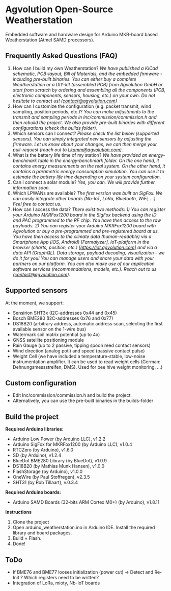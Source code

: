 # Agvolution Open-Source Weatherstation
Embedded software and hardware design for Arduino MKR-board based Weatherstation (Atmel SAMD processors).

## Frequently Asked Questions (FAQ)
1. How can I build my own Weatherstation? _We have published a KiCad schematic, PCB-layout, Bill of Materials, and the embedded firmware - including pre-built binaries. You can either buy a complete Weatherstation or a DIY-kit (assembled PCB) from Agvolution GmbH or start from scratch by ordering and assembling all the components (PCB, electronic components, sensors, housing, etc.) on your own. Do not hesitate to contact us! (contact@agvolution.com)_
2. How can I customize the configuration (e.g. packet transmit, wind sampling, position periods, etc.)? _You can make adjustments to the transmit and sampling periods in Inc/commission/commission.h and then rebuild the project. We also provide pre-built binaries with different configurations (check the builds folder)._
3. Which sensors can I connect? _Please check the list below (supported sensors). You can simply integrated new sensors by adjusting the firmware. Let us know about your changes, we can then merge your pull-request (reach out to l.kamm@agvolution.com)._
4. What is the battery life time of my station? _We have provided an energy-benchmark table in the energy-benchmark folder. On the one hand, it contains energy measurements on the real system. On the other hand, it contains a parametric energy consumption simulation. You can use it to estimate the battery life time depending on your system configuration._
5. Can I connect a solar module? _Yes, you can. We will provide further information soon._
6. Which LPWANs are available? _The first version was built on SigFox. We can easily integrate other boards (Nb-IoT, LoRa, Bluetooth, WiFi, ...). Feel free to contact us._
7. How can I access the data? _There exist two methods: 1) You can register your Arduino MKRFox1200 board in the SigFox backend using the ID and PAC programmed to the RF chip. You have then access to the raw payloads. 2) You can register your Arduino MKRFox1200 board with Agvolution or buy a pre-programmed and pre-registered board at us. You have then access to the climate data (human-readable) via a Smartphone App (iOS, Android) [Farmalyzer], IoT-platform in the browser (charts, position, etc.) [https://iot.agvolution.com] and via a data API (GraphQL). Data storage, payload decoding, visualization - we do it for you! You can manage users and share your data with your partners on our platform. You can also make use of our application software services (recommendations, models, etc.). Reach out to us (contact@agvolution.com)._


## Supported sensors
At the moment, we support:
* Sensirion SHT3x (I2C-addresses 0x44 and 0x45)
* Bosch BME280 (I2C-addresses 0x76 and 0x77)
* DS18B20 (arbitrary address, automatic address scan, selecting the first available sensor on the 1-wire bus)
* Watermark soil matrix potential (up to 4x)
* GNSS satellite positioning module
* Rain Gauge (up to 2 passive, tipping spoon reed contact sensors)
* Wind direction (analog poti) and speed (passive contact pulse)
* Weight Cell (we have included a temperature-stable, low-noise instrumentation amplifier. It can be used to read weight cells (German: Dehnungsmessstreifen, DMS). Used for bee hive weight monitoring, ...)

## Custom configuration
* Edit Inc/commission/commission.h and build the project.
* Alternatively, you can use the pre-built binaries in the builds-folder

## Build the project
**Required Arduino libraries:**
* Arduino Low Power (by Arduino LLC), v1.2.2
* Arduino SigFox for MKRFox1200 (by Arduino LLC), v1.0.4
* RTCZero (by Arduino), v1.6.0
* SD (by Arduino), v1.2.4
* BlueDot BME280 Library (by BlueDot), v1.0.9
* DS18B20 (by Mathias Munk Hansen), v1.0.0
* FlashStorage (by Arduino), v1.0.0
* OneWire (by Paul Stoffregen), v2.3.5
* SHT31 (by Rob Tillaart), v.0.3.4

**Required Arduino boards:**
* Arduino SAMD Boards (32-bits ARM Cortex M0+) (by Arduino), v1.8.11

**Instructions**
1. Clone the project
2. Open arduino_weatherstation.ino in Arduino IDE. Install the required library and board packages.
3. Build + Flash.
4. Done!

## ToDo
* If BME76 and BME77 looses initialization (power cut) -> Detect and Re-Init ? Which registers need to be written?
* Integration of LoRa, mioty, Nb-IoT boards

